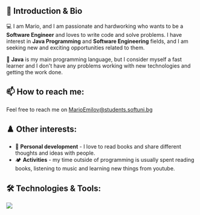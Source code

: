 ## 👋 Introduction & Bio
💻 I am Mario, and I am passionate and hardworking who wants to be a <strong>Software Engineer</strong> and loves to write code and solve problems. I have interest in <strong>Java Programming</strong> and <strong>Software Engineering</strong> fields, and I am seeking new and exciting opportunities related to them.

🧠 <strong>Java</strong> is my main programming language, but I consider myself a fast learner and I don't have any problems working with new technologies and getting the work done.


## 📫 How to reach me:
 Feel free to reach me on MarioEmilov@students.softuni.bg

## ♟️ Other interests:
 - 🎯 <strong>Personal development</strong> - I love to read books and share different thoughts and ideas with people.
 - 🏕️ <strong>Activities</strong> - my time outside of programming is usually spent reading books, listening to music and learning new things from youtube.

## 🛠️ Technologies & Tools:

<a href="https://skillicons.dev">
   <img src="https://skillicons.dev/icons?i=java,hibernate,spring,sqlite,js,css,html,idea,vscode,git" />
</a>


